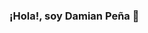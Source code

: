 ### ¡Hola!, soy Damian Peña 👋

<!--
**damianpeaf/damianpeaf** is a ✨ _special_ ✨ repository because its `README.md` (this file) appears on your GitHub profile.

<div align="center">
  <a href="https://github.com/damianpeaf">
  <img height="180em" src="https://github-readme-stats.vercel.app/api?username=damianpeaf&show_icons=true&theme=dracula&include_all_commits=true&count_private=true"/>
  <img height="180em" src="https://github-readme-stats.vercel.app/api/top-langs/?username=damianpeaf&layout=compact&langs_count=7&theme=dracula"/>
</div>

